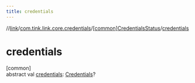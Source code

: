 ```yaml
---
title: credentials
---
```

//[link](../../../index.html)/[com.tink.link.core.credentials](../index.html)/[[common]CredentialsStatus](index.html)/[credentials](credentials.html)



# credentials



[common]\
abstract val [credentials](credentials.html): [Credentials](../../com.tink.model.credentials/[common]-credentials/index.html)?





